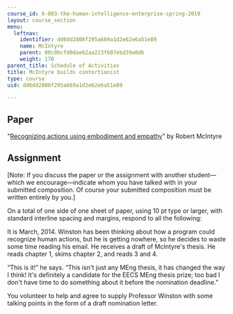 ```yaml
---
course_id: 6-803-the-human-intelligence-enterprise-spring-2019
layout: course_section
menu:
  leftnav:
    identifier: dd6dd2808f295a669a1d2e62e6a51e89
    name: McIntyre
    parent: 00c0bcfd0dae62aa223f607ebd39a0db
    weight: 170
parent_title: Schedule of Activities
title: McIntyre builds contortionist
type: course
uid: dd6dd2808f295a669a1d2e62e6a51e89

---
```


Paper
-----

"[Recognizing actions using embodiment and empathy](https://dspace.mit.edu/handle/1721.1/91697)" by Robert McIntyre

Assignment
----------

\[Note: If you discuss the paper or the assignment with another student—which we encourage—indicate whom you have talked with in your submitted composition. Of course your submitted composition must be written entirely by you.\]

On a total of one side of one sheet of paper, using 10 pt type or larger, with standard interline spacing and margins, respond to all the following:

It is March, 2014. Winston has been thinking about how a program could recognize human actions, but he is getting nowhere, so he decides to waste some time reading his email. He receives a draft of McIntyre's thesis. He reads chapter 1, skims chapter 2, and reads 3 and 4.

“This is it!” he says. “This isn't just any MEng thesis, it has changed the way I think! It's definitely a candidate for the EECS MEng thesis prize; too bad I don't have time to do something about it before the nomination deadline.”

You volunteer to help and agree to supply Professor Winston with some talking points in the form of a draft nomination letter.